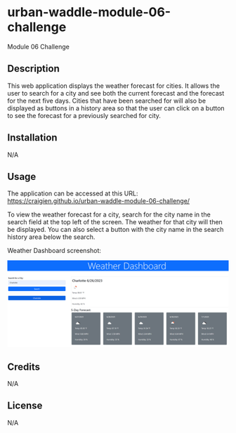 # urban-waddle-module-06-challenge
Module 06 Challenge

## Description

This web application displays the weather forecast for cities.  It allows the user to search for a city and see both the current forecast and the forecast for the next five days.  Cities that have been searched for will also be displayed as buttons in a history area so that the user can click on a button to see the forecast for a previously searched for city.

## Installation

N/A

## Usage

The application can be accessed at this URL: https://craigien.github.io/urban-waddle-module-06-challenge/

To view the weather forecast for a city, search for the city name in the search field at the top left of the screen.  The weather for that city will then be displayed.  You can also select a button with the city name in the search history area below the search.

Weather Dashboard screenshot:

![Weather dashboard](assets/images/Screenshot.png)

## Credits

N/A

## License

N/A